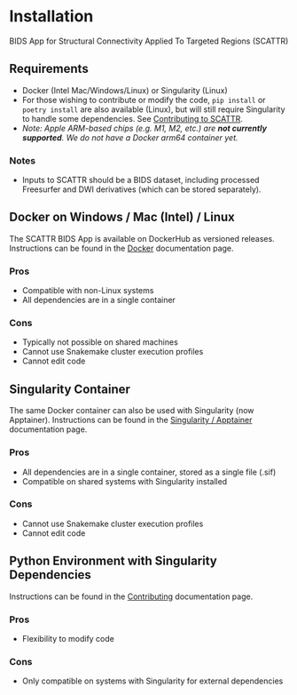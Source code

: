 # Installation
BIDS App for Structural Connectivity Applied To Targeted Regions (SCATTR)

## Requirements
* Docker (Intel Mac/Windows/Linux) or Singularity (Linux)
* For those wishing to contribute or modify the code, `pip install` or `poetry
install` are also available (Linux), but will still require Singularity to 
handle some dependencies. See 
[Contributing to SCATTR](https://scattr.readthedocs.io/en/stable/contributing/contributing.html).
* _Note: Apple ARM-based chips (e.g. M1, M2, etc.) are **not currently
supported**. We do not have a Docker arm64 container yet._

### Notes
* Inputs to SCATTR should be a BIDS dataset, including processed Freesurfer
and DWI derivatives (which can be stored separately). 

## Docker on Windows / Mac (Intel) / Linux

The SCATTR BIDS App is available on DockerHub as versioned releases.
Instructions can be found in the [Docker](https://scattr.readthedocs.io/en/stable/getting_started/docker.html) documentation page.

### Pros
* Compatible with non-Linux systems
* All dependencies are in a single container

### Cons
* Typically not possible on shared machines
* Cannot use Snakemake cluster execution profiles
* Cannot edit code

## Singularity Container

The same Docker container can also be used with Singularity (now Apptainer).
Instructions can be found in the [Singularity / Apptainer](https://scattr.readthedocs.io/en/stable/getting_started/singularity.html) documentation page.

### Pros
* All dependencies are in a single container, stored as a single file (.sif)
* Compatible on shared systems with Singularity installed

### Cons
* Cannot use Snakemake cluster execution profiles
* Cannot edit code

## Python Environment with Singularity Dependencies

Instructions can be found in the [Contributing](https://scattr.readthedocs.io/en/stable/contributing/contributing.html) documentation page.

### Pros
* Flexibility to modify code

### Cons
* Only compatible on systems with Singularity for external dependencies